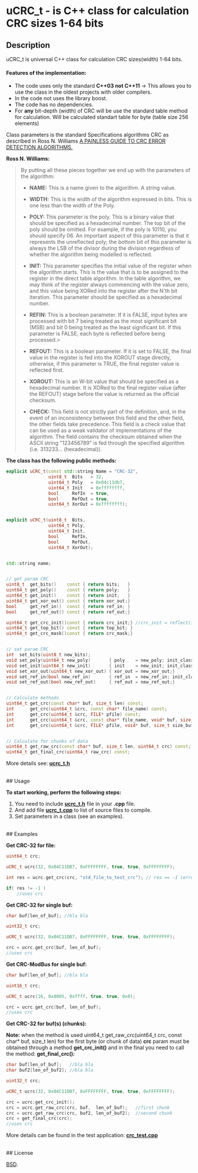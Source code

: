 # uCRC_t - is C++ class for calculation CRC sizes 1-64 bits


## Description

uCRC_t is universal C++ class for calculation CRC sizes(width) 1-64 bits.


#### Features of the implementation:

 - The code uses only the standard **C++03 not C++11** -> This allows you to use the class in the oldest projects with older compilers.
 - In the code not uses the library boost.
 - The code has no dependencies.
 - For **any** bit-depth (width) of CRC will be use the standard table method for calculation. Will be calculated standart table for byte (table size 256 elements)


Class parameters is the standard Specifications algorithms CRC as described in Ross N. Williams [A PAINLESS GUIDE TO CRC ERROR DETECTION ALGORITHMS.](http://www.ross.net/crc/download/crc_v3.txt)


**Ross N. Williams:**

> By putting all these pieces together we end up with the parameters of the algorithm:
>
>   - **NAME:** This is a name given to the algorithm. A string value.
>
>   - **WIDTH:** This is the width of the algorithm expressed in bits.
>   This is one less than the width of the Poly.
>
>   - **POLY:** This parameter is the poly. This is a binary value that
>   should be specified as a hexadecimal number. The top bit of the
>   poly should be omitted. For example, if the poly is 10110, you
>   should specify 06. An important aspect of this parameter is that it
>   represents the unreflected poly; the bottom bit of this parameter
>   is always the LSB of the divisor during the division regardless of
>   whether the algorithm being modelled is reflected.
>
>   - **INIT:** This parameter specifies the initial value of the register
>   when the algorithm starts. This is the value that is to be assigned
>   to the register in the direct table algorithm. In the table
>   algorithm, we may think of the register always commencing with the
>   value zero, and this value being XORed into the register after the
>   N'th bit iteration. This parameter should be specified as a
>   hexadecimal number.
>
>   - **REFIN:** This is a boolean parameter. If it is FALSE, input bytes are
>   processed with bit 7 being treated as the most significant bit
>   (MSB) and bit 0 being treated as the least significant bit. If this
>   parameter is FALSE, each byte is reflected before being processed.>
>
>   - **REFOUT:** This is a boolean parameter. If it is set to FALSE, the
>   final value in the register is fed into the XOROUT stage directly,
>   otherwise, if this parameter is TRUE, the final register value is
>   reflected first.
>
>   - **XOROUT:** This is an W-bit value that should be specified as a
>   hexadecimal number. It is XORed to the final register value (after
>   the REFOUT) stage before the value is returned as the official
>   checksum.
>
>   - **CHECK:** This field is not strictly part of the definition, and, in
>   the event of an inconsistency between this field and the other
>   field, the other fields take precedence. This field is a check
>   value that can be used as a weak validator of implementations of
>   the algorithm. The field contains the checksum obtained when the
>   ASCII string "123456789" is fed through the specified algorithm
>   (i.e. 313233... (hexadecimal)).




**The class has the following public methods:**
```C++
explicit uCRC_t(const std::string Name = "CRC-32",
                uint8_t  Bits   = 32,
                uint64_t Poly   = 0x04c11db7,
                uint64_t Init   = 0xffffffff,
                bool     RefIn  = true,
                bool     RefOut = true,
                uint64_t XorOut = 0xffffffff);


explicit uCRC_t(uint8_t  Bits,
                uint64_t Poly,
                uint64_t Init,
                bool     RefIn,
                bool     RefOut,
                uint64_t XorOut);


std::string name;


// get param CRC
uint8_t  get_bits()    const { return bits;   }
uint64_t get_poly()    const { return poly;   }
uint64_t get_init()    const { return init;   }
uint64_t get_xor_out() const { return xor_out;}
bool     get_ref_in()  const { return ref_in; }
bool     get_ref_out() const { return ref_out;}

uint64_t get_crc_init()const { return crc_init;} //crc_init = reflect(init, bits) if RefIn, else = init
uint64_t get_top_bit() const { return top_bit; }
uint64_t get_crc_mask()const { return crc_mask;}


// set param CRC
int  set_bits(uint8_t new_bits);
void set_poly(uint64_t new_poly)       { poly    = new_poly; init_class();}
void set_init(uint64_t new_init)       { init    = new_init; init_class();}
void set_xor_out(uint64_t new_xor_out) { xor_out = new_xor_out;}
void set_ref_in(bool new_ref_in)       { ref_in  = new_ref_in; init_class();}
void set_ref_out(bool new_ref_out)     { ref_out = new_ref_out;}


// Calculate methods
uint64_t get_crc(const char* buf, size_t len) const;
int      get_crc(uint64_t &crc, const char* file_name) const;
int      get_crc(uint64_t &crc, FILE* pfile) const;
int      get_crc(uint64_t &crc, const char* file_name, void* buf, size_t size_buf) const;
int      get_crc(uint64_t &crc, FILE* pfile, void* buf, size_t size_buf) const;


// Calculate for chunks of data
uint64_t get_raw_crc(const char* buf, size_t len, uint64_t crc) const; //for first byte crc = crc_init (must be)
uint64_t get_final_crc(uint64_t raw_crc) const;
```

More details see: **[ucrc_t.h](./ucrc_t.h)**


<br/>
## Usage

**To start working, perform the following steps:**

1. You need to include **[ucrc_t.h](./ucrc_t.h)** file in your **.cpp** file.
2. And add file **[ucrc_t.cpp](./ucrc_t.cpp)** to list of source files to compile.
3. Set parameters in a class (see an examples).


<br/>
## Examples

**Get CRC-32 for file:**

```C++
uint64_t crc;

uCRC_t ucrc(32, 0x04C11DB7, 0xFFFFFFFF, true, true, 0xFFFFFFFF);

int res = ucrc.get_crc(crc, "std_file_to_test_crc"); // res == -1 (error); res == 0 (good)

if( res != -1 )
    //uses crc
```


**Get CRC-32 for single buf:**

```C++
char buf[len_of_buf]; //bla bla

uint32_t crc;

uCRC_t ucrc(32, 0x04C11DB7, 0xFFFFFFFF, true, true, 0xFFFFFFFF);

crc = ucrc.get_crc(buf, len_of_buf);
//uses crc
```


**Get CRC-ModBus for single buf:**

```C++
char buf[len_of_buf]; //bla bla

uint16_t crc;

uCRC_t ucrc(16, 0x8005, 0xffff, true, true, 0x0);

crc = ucrc.get_crc(buf, len_of_buf);
//uses crc
```


**Get CRC-32 for buf(s) (chunks):**

**Note:**
when the method is used uint64_t get_raw_crc(uint64_t crc, const char* buf, size_t len)
for the first byte (or chunk of data) **crc** param must be obtained through a method **get_crc_init()** and in the final you need to call the method: **get_final_crc():**

```C++
char buf[len_of_buf];   //bla bla
char buf2[len_of_buf2]; //bla bla

uint32_t crc;

uCRC_t ucrc(32, 0x04C11DB7, 0xFFFFFFFF, true, true, 0xFFFFFFFF);

crc = ucrc.get_crc_init();
crc = ucrc.get_raw_crc(crc, buf,  len_of_buf);   //first chunk
crc = ucrc.get_raw_crc(crc, buf2, len_of_buf2);  //second chunk
crc = get_final_crc(crc);
//uses crc
```

More details can be found in the test application: **[crc_test.cpp](./crc_test.cpp)**


<br/>
## License

[BSD](./LICENSE).
